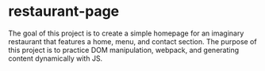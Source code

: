 # restaurant-page
The goal of this project is to create a simple homepage for an imaginary restaurant that features a home, menu, and contact section. The purpose of this project is to practice DOM manipulation, webpack, and generating content dynamically with JS.
